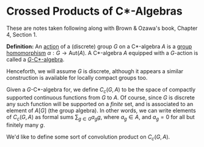 # Crossed Products of C*-Algebras

These are notes taken following along with Brown & Ozawa's book, Chapter 4, Section 1.

**Definition:** An <u>action</u> of a (discrete) group $G$ on a C\*-algebra $A$ is a <u>group homomorphism</u> $\alpha : G\to\text{Aut}(A)$. A C\*-algebra $A$ equipped with a $G$-action is called a <u>$G$-C\*-algebra</u>.

Henceforth, we will assume $G$ is discrete, although it appears a similar construction is available for locally compact groups too.

Given a $G$-C\*-algebra for, we define $C_c(G, A)$ to be the space of compactly supported continuous functions from $G$ to $A$. Of course,  since $G$ is discrete any such function will be supported on a *finite* set, and is associated to an element of $A[G]$ (the group algebra). In other words, we can write elements of $C_c(G, A)$ as formal sums $\sum_{g\in G}a_g g$, where $a_g\in A$, and $a_g = 0$ for all but finitely many $g$.

We'd like to define some sort of convolution product on $C_c(G, A)$. 